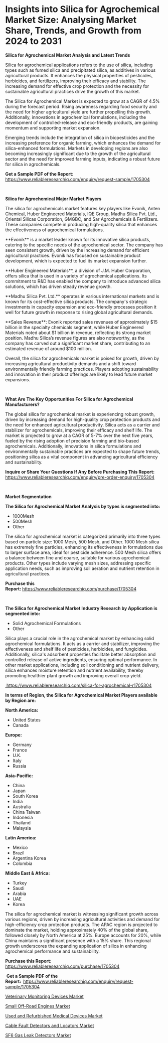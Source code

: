 <p><h1>Insights into Silica for Agrochemical Market Size: Analysing Market Share, Trends, and Growth from 2024 to 2031</h1></p><p><strong>Silica for Agrochemical Market Analysis and Latest Trends</strong></p>
<p><p>Silica for agrochemical applications refers to the use of silica, including types such as fumed silica and precipitated silica, as additives in various agricultural products. It enhances the physical properties of pesticides, herbicides, and fertilizers, improving their efficacy and stability. The increasing demand for effective crop protection and the necessity for sustainable agricultural practices drive the growth of this market. </p><p>The Silica for Agrochemical Market is expected to grow at a CAGR of 4.5% during the forecast period. Rising awareness regarding food security and the need for higher agricultural yield are further propelling this growth. Additionally, innovations in agrochemical formulations, including the development of controlled-release and eco-friendly products, are gaining momentum and supporting market expansion. </p><p>Emerging trends include the integration of silica in biopesticides and the increasing preference for organic farming, which enhances the demand for silica-enhanced formulations. Markets in developing regions are also becoming increasingly significant due to the growth of the agricultural sector and the need for improved farming inputs, indicating a robust future for silica in agrochemicals.</p></p>
<p><strong>Get a Sample PDF of the Report:&nbsp;</strong> <a href="https://www.reliableresearchiq.com/enquiry/request-sample/1705304?utm_campaign=1088&utm_medium=2&utm_source=Github&utm_content=ia&utm_term=21102024&utm_id=silica-for-agrochemical">https://www.reliableresearchiq.com/enquiry/request-sample/1705304</a></p>
<p>&nbsp;</p>
<p><strong>Silica for Agrochemical Major Market Players</strong></p>
<p><p>The silica for agrochemicals market features key players like Evonik, Anten Chemical, Huber Engineered Materials, IQE Group, Madhu Silica Pvt. Ltd., Oriental Silicas Corporation, GMGBC, and Sar Agrochemicals & Fertilizers. These companies compete in producing high-quality silica that enhances the effectiveness of agrochemical formulations.</p><p>**Evonik** is a market leader known for its innovative silica products, catering to the specific needs of the agrochemical sector. The company has seen consistent growth, driven by the increasing demand for efficient agricultural practices. Evonik has focused on sustainable product development, which is expected to fuel its market expansion further.</p><p>**Huber Engineered Materials**, a division of J.M. Huber Corporation, offers silica that is used in a variety of agrochemical applications. Its commitment to R&D has enabled the company to introduce advanced silica solutions, which has driven steady revenue growth.</p><p>**Madhu Silica Pvt. Ltd.** operates in various international markets and is known for its cost-effective silica products. The company's strategic investments in capacity expansion and eco-friendly processes position it well for future growth in response to rising global agricultural demands.</p><p>**Sales Revenue**: Evonik reported sales revenues of approximately $15 billion in the specialty chemicals segment, while Huber Engineered Materials noted about $1 billion in revenue, reflecting its strong market position. Madhu Silica’s revenue figures are also noteworthy, as the company has carved out a significant market share, contributing to an estimated revenue of around $100 million.</p><p>Overall, the silica for agrochemicals market is poised for growth, driven by increasing agricultural productivity demands and a shift toward environmentally friendly farming practices. Players adopting sustainability and innovation in their product offerings are likely to lead future market expansions.</p></p>
<p>&nbsp;</p>
<p><strong>What Are The Key Opportunities For Silica for Agrochemical Manufacturers?</strong></p>
<p><p>The global silica for agrochemical market is experiencing robust growth, driven by increasing demand for high-quality crop protection products and the need for enhanced agricultural productivity. Silica acts as a carrier and stabilizer for agrochemicals, improving their efficacy and shelf life. The market is projected to grow at a CAGR of 5-7% over the next five years, fueled by the rising adoption of precision farming and bio-based agrochemicals. Additionally, innovations in silica formulations and environmentally sustainable practices are expected to shape future trends, positioning silica as a vital component in advancing agricultural efficiency and sustainability.</p></p>
<p><strong>Inquire or Share Your Questions If Any Before Purchasing This Report:</strong> <a href="https://www.reliableresearchiq.com/enquiry/pre-order-enquiry/1705304?utm_campaign=1088&utm_medium=2&utm_source=Github&utm_content=ia&utm_term=21102024&utm_id=silica-for-agrochemical">https://www.reliableresearchiq.com/enquiry/pre-order-enquiry/1705304</a></p>
<p>&nbsp;</p>
<p><strong>Market Segmentation</strong></p>
<p><strong>The Silica for Agrochemical Market Analysis by types is segmented into:</strong></p>
<p><ul><li>1000Mesh</li><li>500Mesh</li><li>Other</li></ul></p>
<p><p>The silica for agrochemical market is categorized primarily into three types based on particle size: 1000 Mesh, 500 Mesh, and Other. 1000 Mesh silica has extremely fine particles, enhancing its effectiveness in formulations due to larger surface area, ideal for pesticide adherence. 500 Mesh silica offers a balance between fine and coarse, suitable for various agrochemical products. Other types include varying mesh sizes, addressing specific application needs, such as improving soil aeration and nutrient retention in agricultural practices.</p></p>
<p><strong>Purchase this Report:&nbsp;</strong><a href="https://www.reliableresearchiq.com/purchase/1705304?utm_campaign=1088&utm_medium=2&utm_source=Github&utm_content=ia&utm_term=21102024&utm_id=silica-for-agrochemical">https://www.reliableresearchiq.com/purchase/1705304</a></p>
<p>&nbsp;</p>
<p><strong>The Silica for Agrochemical Market Industry Research by Application is segmented into:</strong></p>
<p><ul><li>Solid Agrochemical Formulations</li><li>Other</li></ul></p>
<p><p>Silica plays a crucial role in the agrochemical market by enhancing solid agrochemical formulations. It acts as a carrier and stabilizer, improving the effectiveness and shelf life of pesticides, herbicides, and fungicides. Additionally, silica's adsorbent properties facilitate better absorption and controlled release of active ingredients, ensuring optimal performance. In other market applications, including soil conditioning and nutrient delivery, silica enhances moisture retention and nutrient availability, thereby promoting healthier plant growth and improving overall crop yield.</p></p>
<p><a href="https://www.reliableresearchiq.com/silica-for-agrochemical-r1705304?utm_campaign=1088&utm_medium=2&utm_source=Github&utm_content=ia&utm_term=21102024&utm_id=silica-for-agrochemical">&nbsp;https://www.reliableresearchiq.com/silica-for-agrochemical-r1705304</a></p>
<p><strong>In terms of Region, the Silica for Agrochemical Market Players available by Region are:</strong></p>
<p>
    <p> <strong> North America: </strong>
        <ul>
            <li>United States</li>
            <li>Canada</li>
        </ul>
        </p> 
    <p> <strong> Europe: </strong>
        <ul>
            <li>Germany</li>
            <li>France</li>
            <li>U.K.</li>
            <li>Italy</li>
            <li>Russia</li>
        </ul>
        </p> 
    <p> <strong> Asia-Pacific: </strong>
        <ul>
            <li>China</li>
            <li>Japan</li>
            <li>South Korea</li>
            <li>India</li>
            <li>Australia</li>
            <li>China Taiwan</li>
            <li>Indonesia</li>
            <li>Thailand</li>
            <li>Malaysia</li>
        </ul>
        </p> 
    <p> <strong> Latin America: </strong>
        <ul>
            <li>Mexico</li>
            <li>Brazil</li>
            <li>Argentina Korea</li>
            <li>Colombia</li>
        </ul>
        </p> 
    <p> <strong> Middle East & Africa: </strong>
        <ul>
            <li>Turkey</li>
            <li>Saudi</li>
            <li>Arabia</li>
            <li>UAE</li>
            <li>Korea</li>
        </ul>
    </p>
    </p>
<p><p>The silica for agrochemical market is witnessing significant growth across various regions, driven by increasing agricultural activities and demand for high-efficiency crop protection products. The APAC region is projected to dominate the market, holding approximately 40% of the global share, followed closely by North America at 25%. Europe accounts for 20%, while China maintains a significant presence with a 15% share. This regional growth underscores the expanding application of silica in enhancing agrochemical performance and sustainability.</p></p>
<p><strong>Purchase this Report: </strong><a href="https://www.reliableresearchiq.com/purchase/1705304?utm_campaign=1088&utm_medium=2&utm_source=Github&utm_content=ia&utm_term=21102024&utm_id=silica-for-agrochemical">https://www.reliableresearchiq.com/purchase/1705304</a></p>
<p>&nbsp;<strong>Get a Sample PDF of the Report:&nbsp;&nbsp;</strong><a href="https://www.reliableresearchiq.com/enquiry/request-sample/1705304?utm_campaign=1088&utm_medium=2&utm_source=Github&utm_content=ia&utm_term=21102024&utm_id=silica-for-agrochemical">https://www.reliableresearchiq.com/enquiry/request-sample/1705304</a></p>
<p><strong></strong></p>
<p><p><a href="https://www.linkedin.com/pulse/veterinary-monitoring-devices-market-share-analysis-growth-vqk5c?utm_campaign=1088&utm_medium=2&utm_source=Github&utm_content=ia&utm_term=21102024&utm_id=silica-for-agrochemical">Veterinary Monitoring Devices Market</a></p><p><a href="https://www.linkedin.com/pulse/top-trends-transforming-small-off-road-engines-market-2024--2n6oe?utm_campaign=1088&utm_medium=2&utm_source=Github&utm_content=ia&utm_term=21102024&utm_id=silica-for-agrochemical">Small Off-Road Engines Market</a></p><p><a href="https://www.linkedin.com/pulse/in-depth-analysis-global-used-refurbished-medical-devices-market-wnnbc?utm_campaign=1088&utm_medium=2&utm_source=Github&utm_content=ia&utm_term=21102024&utm_id=silica-for-agrochemical">Used and Refurbished Medical Devices Market</a></p><p><a href="https://www.linkedin.com/pulse/global-cable-fault-detectors-locators-market-trends-innovations-b86se?utm_campaign=1088&utm_medium=2&utm_source=Github&utm_content=ia&utm_term=21102024&utm_id=silica-for-agrochemical">Cable Fault Detectors and Locators Market</a></p><p><a href="https://www.linkedin.com/pulse/global-sf6-gas-leak-detectors-market-focus-application-end-use-hhcfe?utm_campaign=1088&utm_medium=2&utm_source=Github&utm_content=ia&utm_term=21102024&utm_id=silica-for-agrochemical">SF6 Gas Leak Detectors Market</a></p></p>